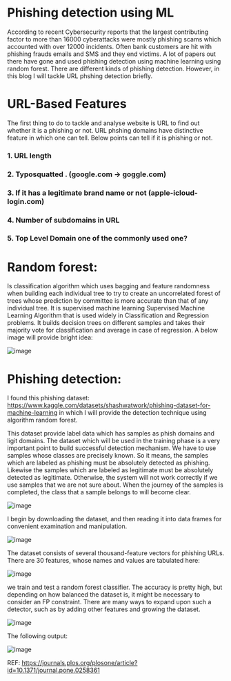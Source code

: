 # Phishing detection using ML


 According to recent Cybersecurity reports that the largest contributing factor to more than 16000 cyberattacks were mostly phishing scams which accounted with over 12000 incidents. Often bank customers are hit with phishing frauds emails and SMS and they end victims. A lot of papers out there have gone and used phishing detection using machine learning using random forest. There are different kinds of phishing detection. However, in this blog I will tackle URL phshing detection briefly. 


# URL-Based Features

The first thing to do to tackle and analyse website is URL to find out whether it is a phishing or not. URL phshing domains have distinctive feature in which one  can tell. Below points can tell if it is phishing or not.


### 1. URL length 

### 2. Typosquatted . (google.com → goggle.com)

### 3. If it has a legitimate brand name or not (apple-icloud-login.com)

### 4. Number of subdomains in URL

### 5. Top Level Domain one of the commonly used one?



# Random forest: 

Is classification algorithm which uses bagging and feature randomness when building each individual tree to try to create an uncorrelated forest of trees whose prediction by committee is more accurate than that of any individual tree. It is supervised machine learning Supervised Machine Learning Algorithm that is used widely in Classification and Regression problems. It builds decision trees on different samples and takes their majority vote for classification and average in case of regression. A below image will provide bright idea: 

 ![image](https://user-images.githubusercontent.com/54819478/180170219-6f210f10-a69d-4105-8678-b73125aa225f.png)


# Phishing detection: 

I found this phishing dataset: https://www.kaggle.com/datasets/shashwatwork/phishing-dataset-for-machine-learning in which I will provide the detection technique using algorithm random forest.


This dataset provide label data which has samples as phish domains and ligit domains. The dataset which will be used in the training phase is a very important point 
to build successful detection mechanism. We have to use samples whose classes are precisely known. So it means, the samples which are labeled as phishing must be 
absolutely detected as phishing. Likewise the samples which are labeled as legitimate must be absolutely detected as legitimate. Otherwise, the system will not work 
correctly if we use samples that we are not sure about. When the journey of the samples is completed, the class that a sample belongs to will become clear.

![image](https://user-images.githubusercontent.com/54819478/179998951-4bd93461-85d8-4e28-adce-65893000a7ce.png)


I begin by downloading the dataset, and then reading it into data frames for convenient examination and manipulation.
 
![image](https://user-images.githubusercontent.com/54819478/179995991-deafa411-e112-4316-a641-1304574d0caf.png)

The dataset consists of several thousand-feature vectors for phishing URLs. There are 30 features, whose names and values are tabulated here:
 

![image](https://user-images.githubusercontent.com/54819478/179996016-2180ba95-84dd-463e-b8ea-ab95bcceab43.png)


we train and test a random forest classifier. The accuracy is pretty high, but depending on how balanced the dataset is, it might be necessary to consider an FP constraint. There are many ways to expand upon such a detector, such as by adding other features and growing the dataset.


![image](https://user-images.githubusercontent.com/54819478/180000068-562b0fc7-3322-4d6c-b27d-05191e5cb884.png)


The following output: 




![image](https://user-images.githubusercontent.com/54819478/180000212-96ddb51f-6213-4872-9be2-39b81b500de3.png)





REF: https://journals.plos.org/plosone/article?id=10.1371/journal.pone.0258361
